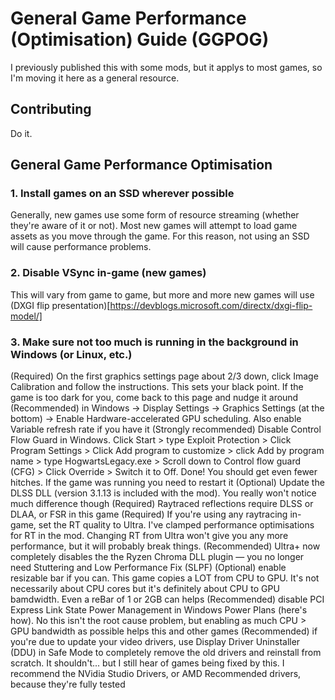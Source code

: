 # General Game Performance (Optimisation) Guide (GGPOG)

I previously published this with some mods, but it applys to most games, so I'm moving it here as a general resource.

## Contributing

Do it.

## General Game Performance Optimisation

### 1. Install games on an SSD wherever possible

Generally, new games use some form of resource streaming (whether they're aware of it or not). Most new games will attempt to load game assets as you move through the game. For this reason, not using an SSD will cause performance problems.

### 2. Disable VSync in-game (new games)

This will vary from game to game, but more and more new games will use (DXGI flip presentation)[https://devblogs.microsoft.com/directx/dxgi-flip-model/]

### 3. Make sure not too much is running in the background in Windows (or Linux, etc.)

(Required) On the first graphics settings page about 2/3 down, click Image Calibration and follow the instructions. This sets your black point. If the game is too dark for you, come back to this page and nudge it around
(Recommended) in Windows -> Display Settings -> Graphics Settings (at the bottom) -> Enable Hardware-accelerated GPU scheduling. Also enable Variable refresh rate if you have it
(Strongly recommended) Disable Control Flow Guard in Windows. Click Start > type Exploit Protection > Click Program Settings > Click Add program to customize > click Add by program name > type HogwartsLegacy.exe > Scroll down to Control flow guard (CFG) > Click Override > Switch it to Off. Done! You should get even fewer hitches. If the game was running you need to restart it
(Optional) Update the DLSS DLL (version 3.1.13 is included with the mod). You really won't notice much difference though
(Required) Raytraced reflections require DLSS or DLAA, or FSR in this game
(Required) If you're using any raytracing in-game, set the RT quality to Ultra. I've clamped performance optimisations for RT in the mod. Changing RT from Ultra won't give you any more performance, but it will probably break things.
(Recommended) Ultra+ now completely disables the the Ryzen Chroma DLL plugin — you no longer need Stuttering and Low Performance Fix﻿ (SLPF)
(Optional) enable resizable bar if you can. This game copies a LOT from CPU to GPU. It's not necessarily about CPU cores but it's definitely about CPU to GPU bamdwidth. Even a reBar of 1 or 2GB can helps
(Recommended) disable PCI Express Link State Power Management in Windows Power Plans (here's how﻿). No this isn't the root cause problem, but enabling as much CPU > GPU bandwidth as possible helps this and other games
(Recommended) if you're due to update your video drivers, use Display Driver Uninstaller﻿ (DDU) in Safe Mode to completely remove the old drivers and reinstall from scratch. It shouldn't... but I still hear of games being fixed by this. I recommend the NVidia Studio Drivers, or AMD Recommended drivers, because they're fully tested 
